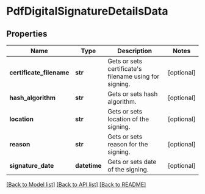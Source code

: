 # PdfDigitalSignatureDetailsData

## Properties
Name | Type | Description | Notes
------------ | ------------- | ------------- | -------------
**certificate_filename** | **str** | Gets or sets certificate&#x27;s filename using for signing. | [optional] 
**hash_algorithm** | **str** | Gets or sets hash algorithm. | [optional] 
**location** | **str** | Gets or sets location of the signing. | [optional] 
**reason** | **str** | Gets or sets reason for the signing. | [optional] 
**signature_date** | **datetime** | Gets or sets date of the signing. | [optional] 

[[Back to Model list]](../README.md#documentation-for-models) [[Back to API list]](../README.md#documentation-for-api-endpoints) [[Back to README]](../README.md)

